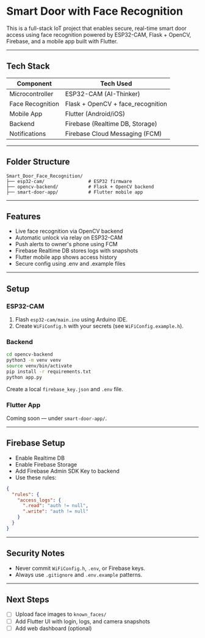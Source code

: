 # Smart Door with Face Recognition

This is a full-stack IoT project that enables secure, real-time smart door access using face recognition powered by ESP32-CAM, Flask + OpenCV, Firebase, and a mobile app built with Flutter.

---

##  Tech Stack

| Component       | Tech Used                          |
|----------------|------------------------------------|
| Microcontroller | ESP32-CAM (AI-Thinker)             |
| Face Recognition | Flask + OpenCV + face_recognition |
| Mobile App      | Flutter (Android/iOS)              |
| Backend         | Firebase (Realtime DB, Storage)    |
| Notifications   | Firebase Cloud Messaging (FCM)     |

---

##  Folder Structure

```
Smart_Door_Face_Recognition/
├── esp32-cam/                # ESP32 firmware
├── opencv-backend/           # Flask + OpenCV backend
├── smart-door-app/           # Flutter mobile app
```

---

##  Features

- Live face recognition via OpenCV backend
- Automatic unlock via relay on ESP32-CAM
- Push alerts to owner's phone using FCM
- Firebase Realtime DB stores logs with snapshots
- Flutter mobile app shows access history
- Secure config using .env and .example files

---

##  Setup

### ESP32-CAM
1. Flash `esp32-cam/main.ino` using Arduino IDE.
2. Create `WiFiConfig.h` with your secrets (see `WiFiConfig.example.h`).

### Backend
```bash
cd opencv-backend
python3 -m venv venv
source venv/bin/activate
pip install -r requirements.txt
python app.py
```

Create a local `firebase_key.json` and `.env` file.

### Flutter App
Coming soon — under `smart-door-app/`.

---

##  Firebase Setup

- Enable Realtime DB
- Enable Firebase Storage
- Add Firebase Admin SDK Key to backend
- Use these rules:
```json
{
  "rules": {
    "access_logs": {
      ".read": "auth != null",
      ".write": "auth != null"
    }
  }
}
```

---

##  Security Notes

- Never commit `WiFiConfig.h`, `.env`, or Firebase keys.
- Always use `.gitignore` and `.env.example` patterns.

---

##  Next Steps

- [ ] Upload face images to `known_faces/`
- [ ] Add Flutter UI with login, logs, and camera snapshots
- [ ] Add web dashboard (optional)